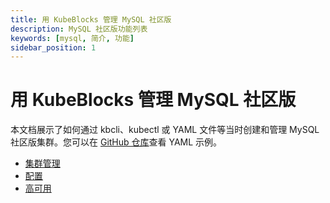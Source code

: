 ```yaml
---
title: 用 KubeBlocks 管理 MySQL 社区版
description: MySQL 社区版功能列表
keywords: [mysql, 简介, 功能]
sidebar_position: 1
---
```


# 用 KubeBlocks 管理 MySQL 社区版

本文档展示了如何通过 kbcli、kubectl 或 YAML 文件等当时创建和管理 MySQL 社区版集群。您可以在 [GitHub 仓库](https://github.com/apecloud/kubeblocks-addons/tree/release-0.9/examples/mysql)查看 YAML 示例。

* [集群管理](./cluster-management/create-and-connect-a-mysql-cluster.md)
* [配置](./configuration/configuration.md)
* [高可用](./high-availability/high-availability.md)
